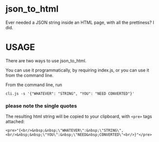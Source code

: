 json_to_html
============

Ever needed a JSON string inside an HTML page, with all the prettiness?  I did.

# USAGE

There are two ways to use json_to_html.

You can use it programmatically, by requiring index.js, or you can use it from the command line.

From the command line, run

`cli.js -s '{"WHATEVER": "STRING", "YOU": "NEED CONVERTED"}'`

### please note the single quotes
		
The resulting html string will be copied to your clipboard, with `<pre>` tags attached:

`<pre>"{<br/>&nbsp;&nbsp;\"WHATEVER\":&nbsp;\"STRING\",<br/>&nbsp;&nbsp;\"YOU\":&nbsp;\"NEED&nbsp;CONVERTED\"<br/>}"</pre>`

